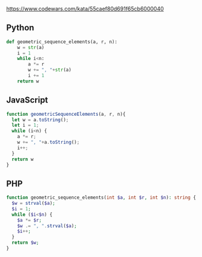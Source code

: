 https://www.codewars.com/kata/55caef80d691f65cb6000040

## Python
```python
def geometric_sequence_elements(a, r, n):
    w = str(a)
    i = 1
    while i<n:
        a *= r
        w += ", "+str(a)
        i += 1
    return w
```

## JavaScript
```js
function geometricSequenceElements(a, r, n){
  let w = a.toString();
  let i = 1;
  while (i<n) {
    a *= r;
    w += ", "+a.toString();
    i++;
  }
  return w
}
```

## PHP
```php
function geometric_sequence_elements(int $a, int $r, int $n): string {
  $w = strval($a);
  $i = 1;
  while ($i<$n) {
    $a *= $r;
    $w .= ", ".strval($a);
    $i++;
  }
  return $w;
}
```